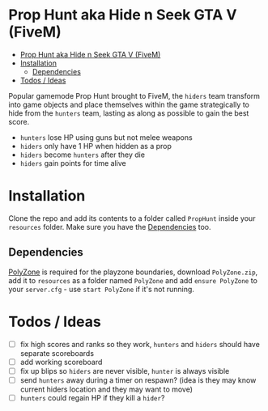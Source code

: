 

# Prop Hunt aka Hide n Seek GTA V (FiveM)
- [Prop Hunt aka Hide n Seek GTA V (FiveM)](#prop-hunt-aka-hide-n-seek-gta-v-fivem)
- [Installation](#installation)
  - [Dependencies](#dependencies)
- [Todos / Ideas](#todos--ideas)

Popular gamemode Prop Hunt brought to FiveM, the `hiders` team transform into
game objects and place themselves within the game strategically to hide from the `hunters` team, lasting as along as possible to gain the best score.

- `hunters` lose HP using guns but not melee weapons
- `hiders` only have 1 HP when hidden as a prop
- `hiders` become `hunters` after they die
- `hiders` gain points for time alive
 

# Installation
Clone the repo and add its contents to a folder called `PropHunt` inside your `resources` folder. Make sure you have the [Dependencies](#dependencies) too.

## Dependencies
[PolyZone](https://github.com/mkafrin/PolyZone/releases) is required for the playzone boundaries, download `PolyZone.zip`, add it to `resources` as a folder named `PolyZone` and add `ensure PolyZone` to your `server.cfg` - use `start PolyZone` if it's not running. 

# Todos / Ideas
- [ ] fix high scores and ranks so they work, `hunters` and `hiders` should have separate scoreboards
- [ ] add working scoreboard
- [ ] fix up blips so `hiders` are never visible, `hunter` is always visible
- [ ] send `hunters` away during a timer on respawn? (idea is they may know current hiders location and they may want to move)
- [ ] `hunters` could regain HP if they kill a `hider`?